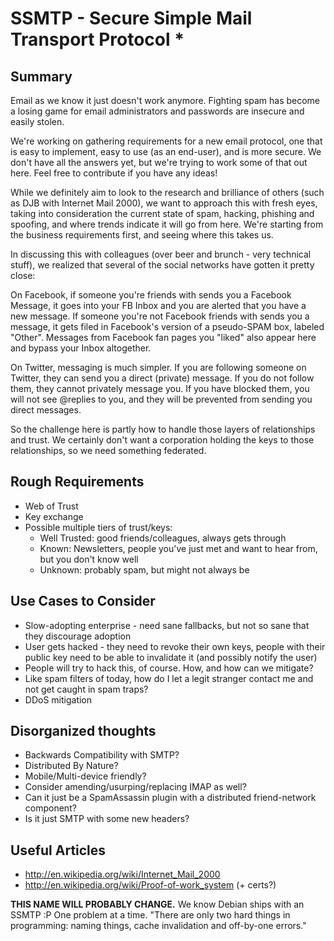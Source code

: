 SSMTP - Secure Simple Mail Transport Protocol *
=====

Summary
-------
Email as we know it just doesn't work anymore. Fighting spam has become a losing game for email administrators and passwords are insecure and easily stolen. 

We're working on gathering requirements for a new email protocol, one that is easy to implement, easy to use (as an end-user), and is more secure. We don't have all the answers yet, but we're trying to work some of that out here. Feel free to contribute if you have any ideas! 

While we definitely aim to look to the research and brilliance of others (such as DJB with Internet Mail 2000), we want to approach this with fresh eyes, taking into consideration the current state of spam, hacking, phishing and spoofing, and where trends indicate it will go from here. We're starting from the business requirements first, and seeing where this takes us. 

In discussing this with colleagues (over beer and brunch - very technical stuff), we realized that several of the social networks have gotten it pretty close: 

On Facebook, if someone you're friends with sends you a Facebook Message, it goes into your FB Inbox and you are alerted that you have a new message. If someone you're not Facebook friends with sends you a message, it gets filed in Facebook's version of a pseudo-SPAM box, labeled "Other". Messages from Facebook fan pages you "liked" also appear here and bypass your Inbox altogether.

On Twitter, messaging is much simpler. If you are following someone on Twitter, they can send you a direct (private) message. If you do not follow them, they cannot privately message you. If you have blocked them, you will not see @replies to you, and they will be prevented from sending you direct messages.

So the challenge here is partly how to handle those layers of relationships and trust. We certainly don't want a corporation holding the keys to those relationships, so we need something federated. 


Rough Requirements
--------
- Web of Trust
- Key exchange
- Possible multiple tiers of trust/keys: 
    - Well Trusted: good friends/colleagues, always gets through
    - Known: Newsletters, people you've just met and want to hear from, but you don't know well
    - Unknown: probably spam, but might not always be

Use Cases to Consider
--------
- Slow-adopting enterprise - need sane fallbacks, but not so sane that they discourage adoption
- User gets hacked - they need to revoke their own keys, people with their public key need to be able to invalidate it (and possibly notify the user)
- People will try to hack this, of course. How, and how can we mitigate? 
- Like spam filters of today, how do I let a legit stranger contact me and not get caught in spam traps?
- DDoS mitigation

Disorganized thoughts
--------
- Backwards Compatibility with SMTP?
- Distributed By Nature?
- Mobile/Multi-device friendly?
- Consider amending/usurping/replacing IMAP as well? 
- Can it just be a SpamAssassin plugin with a distributed friend-network component?
- Is it just SMTP with some new headers?

Useful Articles
--------
- http://en.wikipedia.org/wiki/Internet_Mail_2000
- http://en.wikipedia.org/wiki/Proof-of-work_system (+ certs?)


**THIS NAME WILL PROBABLY CHANGE.** We know Debian ships with an SSMTP :P One problem at a time. "There are only two hard things in programming: naming things, cache invalidation and off-by-one errors."